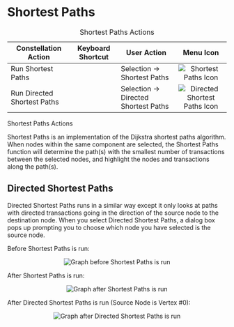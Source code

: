 # Shortest Paths

<table data-border="1">
<caption>Shortest Paths Actions</caption>
<thead>
<tr class="header">
<th scope="col">Constellation Action</th>
<th scope="col">Keyboard Shortcut</th>
<th scope="col">User Action</th>
<th style="text-align: center;" scope="col">Menu Icon</th>
</tr>
</thead>
<tbody>
<tr class="odd">
<td>Run Shortest Paths</td>
<td></td>
<td>Selection -&gt; Shortest Paths</td>
<td style="text-align: center;"><img src="../constellation/CoreAlgorithmPlugins/src/au/gov/asd/tac/constellation/plugins/algorithms/docs/resources/shortestpaths.png" alt="Shortest Paths Icon" /></td>
</tr>
<tr class="even">
<td>Run Directed Shortest Paths</td>
<td></td>
<td>Selection -&gt; Directed Shortest Paths</td>
<td style="text-align: center;"><img src="../constellation/CoreAlgorithmPlugins/src/au/gov/asd/tac/constellation/plugins/algorithms/docs/resources/shortestpathsfd.png" alt="Directed Shortest Paths Icon" /></td>
</tr>
</tbody>
</table>

Shortest Paths Actions

Shortest Paths is an implementation of the Dijkstra shortest paths
algorithm. When nodes within the same component are selected, the
Shortest Paths function will determine the path(s) with the smallest
number of transactions between the selected nodes, and highlight the
nodes and transactions along the path(s).

## Directed Shortest Paths

Directed Shortest Paths runs in a similar way except it only looks at
paths with directed transactions going in the direction of the source
node to the destination node. When you select Directed Shortest Paths, a
dialog box pops up prompting you to choose which node you have selected
is the source node.

Before Shortest Paths is run:

<div style="text-align: center">

![Graph before Shortest Paths is
run](../constellation/CoreAlgorithmPlugins/src/au/gov/asd/tac/constellation/plugins/algorithms/docs/resources/ShortestPathBefore.png)

</div>

After Shortest Paths is run:

<div style="text-align: center">

![Graph after Shortest Paths is
run](../constellation/CoreAlgorithmPlugins/src/au/gov/asd/tac/constellation/plugins/algorithms/docs/resources/ShortestPathAfter.png)

</div>

After Directed Shortest Paths is run (Source Node is Vertex #0):

<div style="text-align: center">

![Graph after Directed Shortest Paths is
run](../constellation/CoreAlgorithmPlugins/src/au/gov/asd/tac/constellation/plugins/algorithms/docs/resources/ShortestPathAfterDirected.png)

</div>

